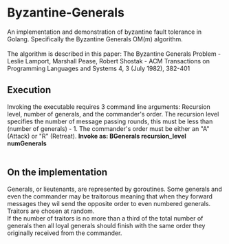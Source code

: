 # Byzantine-Generals
An implementation and demonstration of byzantine fault tolerance in Golang. Specifically the Byzantine Generals OM(m) algorithm.
<br><br>
The algorithm is described in this paper: The Byzantine Generals Problem - Leslie Lamport, Marshall Pease, Robert Shostak - ACM Transactions on Programming Languages and Systems 4, 3 (July 1982), 382-401 
<br>

<h2>Execution</h2>
Invoking the executable requires 3 command line arguments: Recursion level, number of generals, and the commander's order. The recursion level specifies the number of message passing rounds, this must be less than (number of generals) - 1. The commander's order must be either an "A" (Attack) or "R" (Retreat). <b>Invoke as: BGenerals recursion_level numGenerals <A|R></b>

<br>
<br>

<h2>On the implementation</h2>
Generals, or lieutenants, are represented by goroutines. Some generals and even the commander may be traitorous meaning that when they forward messages they wil send the opposite order to even numbered generals. Traitors are chosen at random. <br>
If the number of traitors is no more than a third of the total number of generals then all loyal generals should finish with the same order they originally received from the commander.

